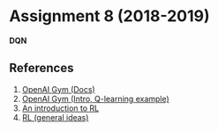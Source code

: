 # Assignment 8 (2018-2019)
__DQN__  

## References
1. [OpenAI Gym (Docs)](https://gym.openai.com/docs/)
2. [OpenAI Gym (Intro, Q-learning example)](https://towardsdatascience.com/reinforcement-learning-with-openai-d445c2c687d2)
3. [An introduction to RL](https://medium.freecodecamp.org/an-introduction-to-reinforcement-learning-4339519de419)
4. [RL (general ideas)](https://towardsdatascience.com/my-journey-to-reinforcement-learning-part-0-introduction-1e3aec1ee5bf)
